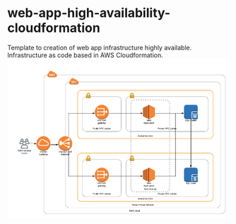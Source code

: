 # web-app-high-availability-cloudformation
Template to creation of web app infrastructure highly available. Infrastructure as code based in AWS Cloudformation.
![alt text](https://github.com/Waelson/web-app-high-availability-cloudformation/blob/master/Diagram-CloudFormation.png)
